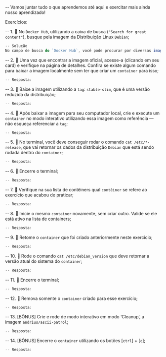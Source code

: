 -- Vamos juntar tudo o que aprendemos até aqui e exercitar mais ainda nosso aprendizado!

Exercícios: 

-- 1. 🚀 No `Docker Hub`, utilizando a caixa de busca (`"Search for great content"`), busque pela imagem da Distribuição Linux `Debian`;
```js
-- Solução
No campo de busca do `Docker Hub`, você pode procurar por diversas imagens (incluindo softwares populares como o `mysql`, ou servidores da web, como o `nginx`), nesse caso, procuramos pela palavra chave `debian`.
```

-- 2. 🚀 Uma vez que encontrar a imagem oficial, acesse-a (clicando em seu card) e verifique na página de detalhes. Confira se existe algum comando para baixar a imagem localmente sem ter que criar um `container` para isso;
```js
-- Resposta: 
```

-- 3. 🚀 Baixe a imagem utilizando a `tag`: `stable-slim`, que é uma versão reduzida da distribuição;
```js
-- Resposta: 
```

-- 4. 🚀 Após baixar a imagem para seu computador local, crie e execute um `container` no modo interativo utilizando essa imagem como referência — não esqueça referenciar a `tag`;
```js
-- Resposta: 
```

-- 5. 🚀 No terminal, você deve conseguir rodar o comando `cat /etc/*-release`, que vai retornar os dados da distribuição `Debian` que está sendo rodada dentro do `container`;
```js
-- Resposta: 
```

-- 6. 🚀 Encerre o terminal;
```js
-- Resposta: 
```

-- 7. 🚀 Verifique na sua lista de contêiners qual `contêiner` se refere ao exercício que acabou de praticar;
```js
-- Resposta: 
```

-- 8. 🚀 Inicie o mesmo `container` novamente, sem criar outro. Valide se ele está ativo na lista de containers;
```js
-- Resposta: 
```

-- 9. 🚀 Retome o `container` que foi criado anteriormente neste exercício;
```js
-- Resposta: 
```

-- 10. 🚀 Rode o comando `cat /etc/debian_version` que deve retornar a versão atual do sistema do `container`;
```js
-- Resposta: 
```

-- 11. 🚀 Encerre o terminal;
```js
-- Resposta: 
```

-- 12. 🚀 Remova somente o `container` criado para esse exercício;
```js
-- Resposta: 
```

-- 13. [BÔNUS] Crie e rode de modo interativo em modo ‘Cleanup’, a imagem `andrius/ascii-patrol`;
```js
-- Resposta: 
```

-- 14. [BÔNUS] Encerre o `container` utilizando os botões [`ctrl`] + [`c`];
```js
-- Resposta: 
```